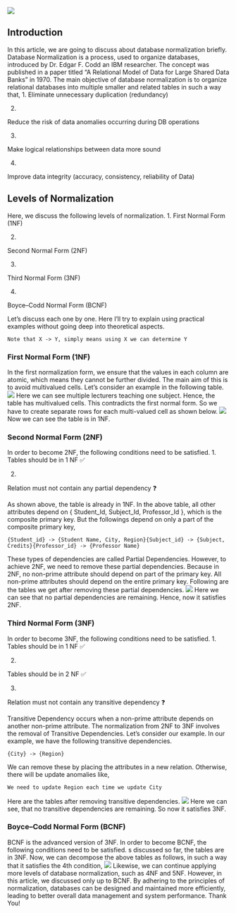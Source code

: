 ![](/images/1_8-euwLlm1x7WGIYim7d7IA.png)
## Introduction
In this article, we are going to discuss about database normalization briefly. Database Normalization is a process, used to organize databases, introduced by Dr. Edgar F. Codd an IBM researcher. The concept was published in a paper titled “A Relational Model of Data for Large Shared Data Banks” in 1970.
The main objective of database normalization is to organize relational databases into multiple smaller and related tables in such a way that,
1. 
Eliminate unnecessary duplication \(redundancy\)

2. 
Reduce the risk of data anomalies occurring during DB operations

3. 
Make logical relationships between data more sound

4. 
Improve data integrity \(accuracy, consistency, reliability of Data\)


## Levels of Normalization
Here, we discuss the following levels of normalization.
1. 
First Normal Form \(1NF\)

2. 
Second Normal Form \(2NF\)

3. 
Third Normal Form \(3NF\)

4. 
Boyce–Codd Normal Form \(BCNF\)


Let’s discuss each one by one. Here I’ll try to explain using practical examples without going deep into theoretical aspects.
```
Note that X -> Y, simply means using X we can determine Y
```
### First Normal Form \(1NF\)
In the first normalization form, we ensure that the values in each column are atomic, which means they cannot be further divided. The main aim of this is to avoid multivalued cells. Let’s consider an example in the following table.
![](/images/1*xhr4AatisvsSgD7jcMdFeQ.png)
Here we can see multiple lecturers teaching one subject. Hence, the table has multivalued cells. This contradicts the first normal form. So we have to create separate rows for each multi\-valued cell as shown below.
![](/images/1*4UwCACRx1XA9OvGiOo5JTg.png)
Now we can see the table is in 1NF.
### Second Normal Form \(2NF\)
In order to become 2NF, the following conditions need to be satisfied.
1. 
Tables should be in 1 NF ✅

2. 
Relation must not contain any partial dependency ❓


As shown above, the table is already in 1NF. In the above table, all other attributes depend on \{ Student\_Id, Subject\_Id, Professor\_Id \}, which is the composite primary key. But the followings depend on only a part of the composite primary key,
```
{Student_id} -> {Student Name, City, Region}{Subject_id} -> {Subject, Credits}{Professor_id} -> {Professor Name}
```
These types of dependencies are called Partial Dependencies. However, to achieve 2NF, we need to remove these partial dependencies. Because in 2NF, no non\-prime attribute should depend on part of the primary key. All non\-prime attributes should depend on the entire primary key.
Following are the tables we get after removing these partial dependencies.
![](/images/1*GliGlJPYy1ZcAbxncj_5Ug.png)
Here we can see that no partial dependencies are remaining. Hence, now it satisfies 2NF.
### Third Normal Form \(3NF\)
In order to become 3NF, the following conditions need to be satisfied.
1. 
Tables should be in 1 NF ✅

2. 
Tables should be in 2 NF ✅

3. 
Relation must not contain any transitive dependency ❓


Transitive Dependency occurs when a non\-prime attribute depends on another non\-prime attribute. The normalization from 2NF to 3NF involves the removal of Transitive Dependencies. Let’s consider our example. In our example, we have the following transitive dependencies.
```
{City} -> {Region}
```
We can remove these by placing the attributes in a new relation. Otherwise, there will be update anomalies like,
```
We need to update Region each time we update City
```
Here are the tables after removing transitive dependencies.
![](/images/1*BpZacmsxWLSmAADDCJ1c9Q.png)
Here we can see, that no transitive dependencies are remaining. So now it satisfies 3NF.
### Boyce–Codd Normal Form \(BCNF\)
BCNF is the advanced version of 3NF. In order to become BCNF, the following conditions need to be satisfied.
s discussed so far, the tables are in 3NF. Now, we can decompose the above tables as follows, in such a way that it satisfies the 4th condition,
![](/images/1*qLh_SEPLl9tPtJYqlhzz-w.png)
Likewise, we can continue applying more levels of database normalization, such as 4NF and 5NF. However, in this article, we discussed only up to BCNF. By adhering to the principles of normalization, databases can be designed and maintained more efficiently, leading to better overall data management and system performance.
Thank You\!
